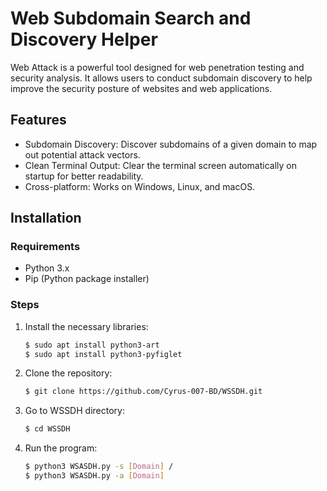 # Web Subdomain Search and Discovery Helper

Web Attack is a powerful tool designed for web penetration testing and security analysis. It allows users to conduct subdomain discovery to help improve the security posture of websites and web applications.

## Features

- Subdomain Discovery: Discover subdomains of a given domain to map out potential attack vectors.
- Clean Terminal Output: Clear the terminal screen automatically on startup for better readability.
- Cross-platform: Works on Windows, Linux, and macOS.

## Installation

### Requirements
- Python 3.x
- Pip (Python package installer)

### Steps

1. Install the necessary libraries:
   ```bash
   $ sudo apt install python3-art
   $ sudo apt install python3-pyfiglet
   ```

2. Clone the repository:
   ```bash
   $ git clone https://github.com/Cyrus-007-BD/WSSDH.git
   ```
3. Go to WSSDH directory:
   ```bash
   $ cd WSSDH
   ```
4. Run the program:
   ```bash
   $ python3 WSASDH.py -s [Domain] /
   $ python3 WSASDH.py -a [Domain]
   ```
